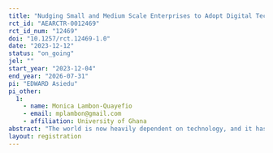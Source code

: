 ```yaml
---
title: "Nudging Small and Medium Scale Enterprises to Adopt Digital Technologies in Africa: Evidence from an Experiment in Ghana"
rct_id: "AEARCTR-0012469"
rct_id_num: "12469"
doi: "10.1257/rct.12469-1.0"
date: "2023-12-12"
status: "on_going"
jel: ""
start_year: "2023-12-04"
end_year: "2026-07-31"
pi: "EDWARD Asiedu"
pi_other:
  1:
    - name: Monica Lambon-Quayefio
    - email: mplambon@gmail.com
    - affiliation: University of Ghana
abstract: "The world is now heavily dependent on technology, and it has become necessary for SMEs in Africa to embrace it too. However, the majority of SMEs in Africa face barriers in adopting digital technology, from little access to technology to other external environmental and internal managerial factors. A significant number of SMEs in Africa require technical assistance, but do not yet have the financing to pay consultants out of pocket.  We conduct a field experiment in Ghana building on the digital technology and commitment literature by designing and evaluating a digital literacy training treatment arm, as well as a commitment to innovate arm. We study the effects of these interventions on technology adoption, changes in business practices and firm performance in the form of productivity, sales, profits and employment. We also examine potential important mechanisms underlying gender inequality in technology adoption and entrepreneurial growth. "
layout: registration
---
```


